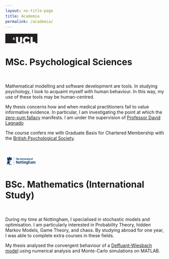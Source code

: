```yaml
---
layout: no-title-page
title: Academia
permalink: /academia/
---
```



<div class="studied">
<a href="https://www.ucl.ac.uk/">
   <img src="..//assets/ucl.png" width="20%" height="20%">
</a>
<h1>MSc. Psychological Sciences</h1>
</div>

<br>
<p>
Mathematical modelling and software development are tools. In studying psychology, I look to acquaint myself
 with human behaviour. In this way, my use of these tools may be human-centred.   
</p>
<p>
My thesis concerns how and when medical practitioners fail to value informative evidence. 
In particular, I am investigating the point at which the <a href="https://doi.org/10.1177/0956797618818484" title="">zero-sum fallacy</a> manifests.
I am under the supervision of <a href="https://www.ucl.ac.uk/lagnado-lab/david_lagnado.html" title="">Professor David Lagnado</a> 
</p>
<p>
The course confers me with 
Graduate Basis for Chartered Membership with the <a href="https://www.bps.org.uk/" title="">British Psychological Society</a>.
</p>

<br>
<br>

<div class="studied">
<a href="https://www.nottingham.ac.uk/">
   <img src="..//assets/notts.png" width="20%" height="20%">
</a>
<h1>BSc. Mathematics (International Study)</h1> 
</div>
<br>
<p>
During my time at Nottingham, I specialised in stochastic models and optimisation. 
I am particularly interested in Probability Theory, hidden Markov Models, Game Theory, and chaos. 
By studying abroad for one year, I was able to complete extra courses in these fields.
</p>
<p>
My thesis analysed the convergent behaviour of a <a href="https://doi.org/10.1142/S0219525900000078" title="">Deffuant-Wiesbach model</a>
 using numerical analysis and Monte-Carlo simulations on MATLAB.
</p>